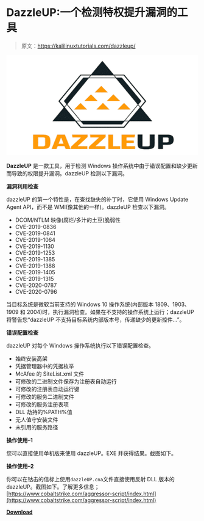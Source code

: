 # DazzleUP:一个检测特权提升漏洞的工具

> 原文：<https://kalilinuxtutorials.com/dazzleup/>

[![DazzleUP : A Tool That Detects The Privilege Escalation Vulnerabilities](img/7d77452eedee1d58adcbe46d07a7758a.png "DazzleUP : A Tool That Detects The Privilege Escalation Vulnerabilities")](https://1.bp.blogspot.com/-8udqVjNokvk/Xywy97wdS6I/AAAAAAAAHOg/IMjcDIwsZM432du0y4rn_Z5EG-Jb1hx-ACLcBGAsYHQ/s728/dazzleUP%25281%2529.png)

**DazzleUP** 是一款工具，用于检测 Windows 操作系统中由于错误配置和缺少更新而导致的权限提升漏洞。dazzleUP 检测以下漏洞。

**漏洞利用检查**

dazzleUP 的第一个特性是，在查找缺失的补丁时，它使用 Windows Update Agent API，而不是 WMI(像其他的一样)。dazzleUP 检查以下漏洞。

*   DCOM/NTLM 映像(腐烂/多汁的土豆)脆弱性
*   CVE-2019-0836
*   CVE-2019-0841
*   CVE-2019-1064
*   CVE-2019-1130
*   CVE-2019-1253
*   CVE-2019-1385
*   CVE-2019-1388
*   CVE-2019-1405
*   CVE-2019-1315
*   CVE-2020-0787
*   CVE-2020-0796

当目标系统是微软当前支持的 Windows 10 操作系统(内部版本 1809、1903、1909 和 2004)时，执行漏洞检查。如果在不支持的操作系统上运行；dazzleUP 将警告您“dazzleUP 不支持目标系统内部版本号，传递缺少的更新控件…”。

**错误配置检查**

dazzleUP 对每个 Windows 操作系统执行以下错误配置检查。

*   始终安装高架
*   凭据管理器中的凭据枚举
*   McAfee 的 SiteList.xml 文件
*   可修改的二进制文件保存为注册表自动运行
*   可修改的注册表自动运行键
*   可修改的服务二进制文件
*   可修改的服务注册表项
*   DLL 劫持的%PATH%值
*   无人值守安装文件
*   未引用的服务路径

**操作使用–1**

您可以直接使用单机版来使用 dazzleUP。EXE 并获得结果。截图如下。

**操作使用–2**

你可以在钴击的信标上使用`dazzleUP.cna`文件直接使用反射 DLL 版本的 dazzleUP。截图如下。了解更多信息；[https://www.cobaltstrike.com/aggressor-script/index.html](https://www.cobaltstrike.com/aggressor-script/index.html)

[**Download**](https://github.com/hlldz/dazzleUP#operational-usage---2)